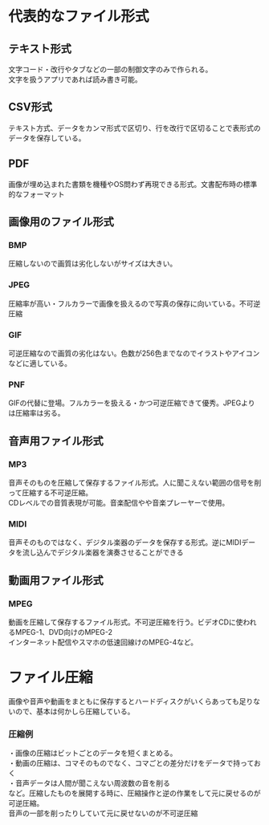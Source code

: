 <h1>代表的なファイル形式</h1>
<h2>テキスト形式</h2>
文字コード・改行やタブなどの一部の制御文字のみで作られる。<br>
文字を扱うアプリであれば読み書き可能。<br>
<h2>CSV形式</h2>
テキスト方式、データをカンマ形式で区切り、行を改行で区切ることで表形式のデータを保存している。<br>
<h2>PDF</h2>
画像が埋め込まれた書類を機種やOS問わず再現できる形式。文書配布時の標準的なフォーマット<br>
<h2>画像用のファイル形式</h2>
<h3>BMP</h3>
圧縮しないので画質は劣化しないがサイズは大きい。<br>
<h3>JPEG</h3>
圧縮率が高い・フルカラーで画像を扱えるので写真の保存に向いている。不可逆圧縮<br>
<h3>GIF</h3>
可逆圧縮なので画質の劣化はない。色数が256色までなのでイラストやアイコンなどに適している。<br>
<h3>PNF</h3>
GIFの代替に登場。フルカラーを扱える・かつ可逆圧縮できて優秀。JPEGよりは圧縮率は劣る。<br>
<h2>音声用ファイル形式</h2>
<h3>MP3</h3>
音声そのものを圧縮して保存するファイル形式。人に聞こえない範囲の信号を削って圧縮する不可逆圧縮。<br>
CDレベルでの音質表現が可能。音楽配信やや音楽プレーヤーで使用。<br>
<h3>MIDI</h3>
音声そのものではなく、デジタル楽器のデータを保存する形式。逆にMIDIデータを流し込んでデジタル楽器を演奏させることができる
<h2>動画用ファイル形式</h2>
<h3>MPEG</h3>
動画を圧縮して保存するファイル形式。不可逆圧縮を行う。ビデオCDに使われるMPEG-1、DVD向けのMPEG-2<br>
インターネット配信やスマホの低速回線けのMPEG-4など。
<h1>ファイル圧縮</h1>
画像や音声や動画をまともに保存するとハードディスクがいくらあっても足りないので、基本は何かしら圧縮している。<br>
<h3>圧縮例</h3>
・画像の圧縮はビットごとのデータを短くまとめる。<br>
・動画の圧縮は、コマそのものでなく、コマごとの差分だけをデータで持っておく<br>
・音声データは人間が聞こえない周波数の音を削る<br>
など。圧縮したものを展開する時に、圧縮操作と逆の作業をして元に戻せるのが可逆圧縮。<br>
音声の一部を削ったりしていて元に戻せないのが不可逆圧縮<br>
